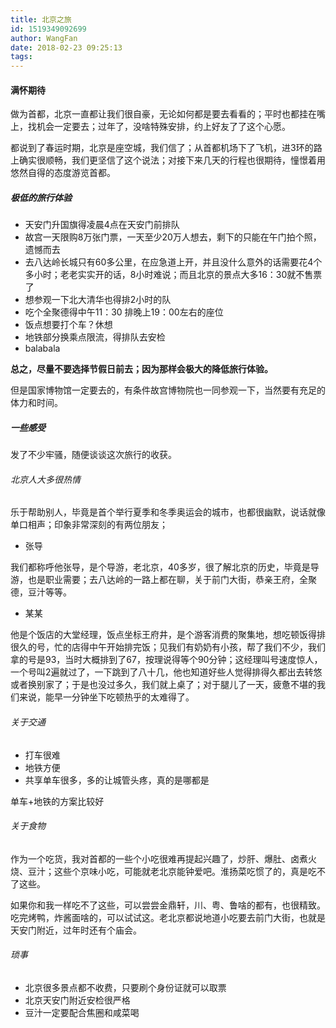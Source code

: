 ```yaml
---
title: 北京之旅
id: 1519349092699
author: WangFan
date: 2018-02-23 09:25:13
tags:
---
```

#### 满怀期待

做为首都，北京一直都让我们很自豪，无论如何都是要去看看的；平时也都挂在嘴上，找机会一定要去；过年了，没啥特殊安排，约上好友了了这个心愿。

都说到了春运时期，北京是座空城，我们信了；从首都机场下了飞机，进3环的路上确实很顺畅，我们更坚信了这个说法；对接下来几天的行程也很期待，憧憬着用悠然自得的态度游览首都。

##### 极低的旅行体验
- 天安门升国旗得凌晨4点在天安门前排队
- 故宫一天限购8万张门票，一天至少20万人想去，剩下的只能在午门拍个照，遗憾而去
- 去八达岭长城只有60多公里，在应急道上开，并且没什么意外的话需要花4个多小时；老老实实开的话，8小时难说；而且北京的景点大多16：30就不售票了
- 想参观一下北大清华也得排2小时的队
- 吃个全聚德得中午11：30 排晚上19：00左右的座位
- 饭点想要打个车？休想
- 地铁部分换乘点限流，得排队去安检
- balabala

**总之，尽量不要选择节假日前去；因为那样会极大的降低旅行体验。**

但是国家博物馆一定要去的，有条件故宫博物院也一同参观一下，当然要有充足的体力和时间。
##### 一些感受
发了不少牢骚，随便谈谈这次旅行的收获。

###### 北京人大多很热情

乐于帮助别人，毕竟是首个举行夏季和冬季奥运会的城市，也都很幽默，说话就像单口相声；印象非常深刻的有两位朋友；

- 张导

我们都称呼他张导，是个导游，老北京，40多岁，很了解北京的历史，毕竟是导游，也是职业需要；去八达岭的一路上都在聊，关于前门大街，恭亲王府，全聚德，豆汁等等。

- 某某

他是个饭店的大堂经理，饭点坐标王府井，是个游客消费的聚集地，想吃顿饭得排很久的号，忙的店得中午开始排完饭；见我们有奶奶有小孩，帮了我们不少，我们拿的号是93，当时大概排到了67，按理说得等个90分钟；这经理叫号速度惊人，一个号叫2遍就过了，一下跳到了八十几，他也知道好些人觉得排得久都出去转悠或者换别家了；于是也没过多久，我们就上桌了；对于腿儿了一天，疲惫不堪的我们来说，能早一分钟坐下吃顿热乎的太难得了。

###### 关于交通
- 打车很难
- 地铁方便
- 共享单车很多，多的让城管头疼，真的是哪都是

单车+地铁的方案比较好

###### 关于食物
作为一个吃货，我对首都的一些个小吃很难再提起兴趣了，炒肝、爆肚、卤煮火烧、豆汁；这些个京味小吃，可能就老北京能钟爱吧。淮扬菜吃惯了的，真是吃不了这些。

如果你和我一样吃不了这些，可以尝尝金鼎轩，川、粤、鲁啥的都有，也很精致。吃完烤鸭，炸酱面啥的，可以试试这。老北京都说地道小吃要去前门大街，也就是天安门附近，过年时还有个庙会。

###### 琐事
- 北京很多景点都不收费，只要刷个身份证就可以取票
- 北京天安门附近安检很严格
- 豆汁一定要配合焦圈和咸菜喝
